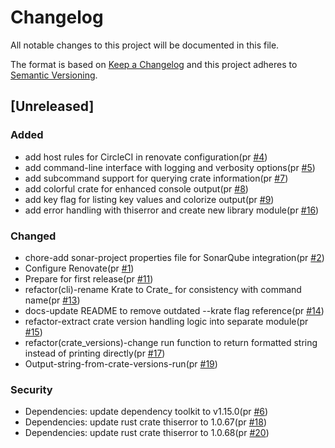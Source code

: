 # Changelog

All notable changes to this project will be documented in this file.

The format is based on [Keep a Changelog](https://keepachangelog.com/en/1.0.0/)
and this project adheres to [Semantic Versioning](https://semver.org/spec/v2.0.0.html).

## [Unreleased]

### Added

- add host rules for CircleCI in renovate configuration(pr [#4])
- add command-line interface with logging and verbosity options(pr [#5])
- add subcommand support for querying crate information(pr [#7])
- add colorful crate for enhanced console output(pr [#8])
- add key flag for listing key values and colorize output(pr [#9])
- add error handling with thiserror and create new library module(pr [#16])

### Changed

- chore-add sonar-project properties file for SonarQube integration(pr [#2])
- Configure Renovate(pr [#1])
- Prepare for first release(pr [#11])
- refactor(cli)-rename Krate to Crate_ for consistency with command name(pr [#13])
- docs-update README to remove outdated --krate flag reference(pr [#14])
- refactor-extract crate version handling logic into separate module(pr [#15])
- refactor(crate_versions)-change run function to return formatted string instead of printing directly(pr [#17])
- Output-string-from-crate-versions-run(pr [#19])

### Security

- Dependencies: update dependency toolkit to v1.15.0(pr [#6])
- Dependencies: update rust crate thiserror to 1.0.67(pr [#18])
- Dependencies: update rust crate thiserror to 1.0.68(pr [#20])

[#2]: https://github.com/jerus-org/kdeets/pull/2
[#1]: https://github.com/jerus-org/kdeets/pull/1
[#4]: https://github.com/jerus-org/kdeets/pull/4
[#5]: https://github.com/jerus-org/kdeets/pull/5
[#6]: https://github.com/jerus-org/kdeets/pull/6
[#7]: https://github.com/jerus-org/kdeets/pull/7
[#8]: https://github.com/jerus-org/kdeets/pull/8
[#9]: https://github.com/jerus-org/kdeets/pull/9
[#11]: https://github.com/jerus-org/kdeets/pull/11
[#13]: https://github.com/jerus-org/kdeets/pull/13
[#14]: https://github.com/jerus-org/kdeets/pull/14
[#15]: https://github.com/jerus-org/kdeets/pull/15
[#16]: https://github.com/jerus-org/kdeets/pull/16
[#17]: https://github.com/jerus-org/kdeets/pull/17
[#19]: https://github.com/jerus-org/kdeets/pull/19
[#18]: https://github.com/jerus-org/kdeets/pull/18
[#20]: https://github.com/jerus-org/kdeets/pull/20

